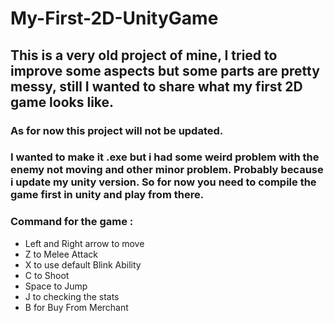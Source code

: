# My-First-2D-UnityGame

## This is a very old project of mine, I tried to improve some aspects but some parts are pretty messy, still I wanted to share what my first 2D game looks like. 

### As for now this project will not be updated.

### I wanted to make it .exe but i had some weird problem with the enemy not moving and other minor problem. Probably because i update my unity version. So for now you need to compile the game first in unity and play from there.

### Command for the game :

- Left and Right arrow to move
- Z to Melee Attack
- X to use default Blink Ability
- C to Shoot
- Space to Jump
- J to checking the stats
- B for Buy From Merchant 
